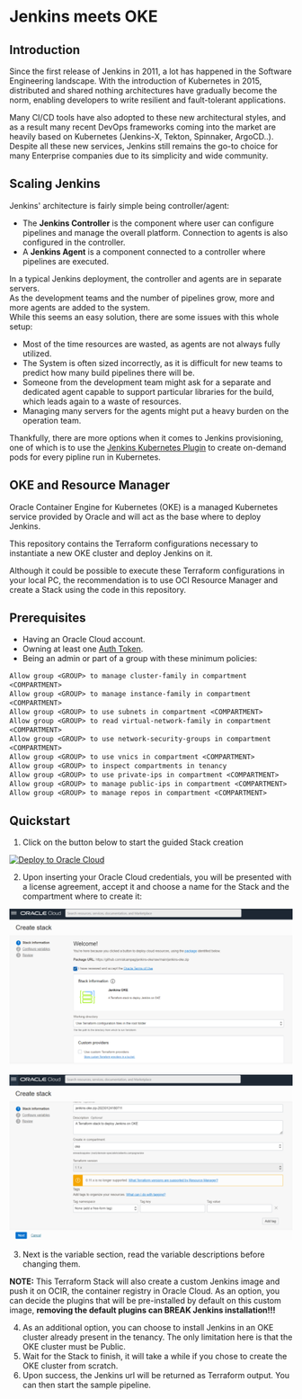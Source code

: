 # Jenkins meets OKE

## Introduction
Since the first release of Jenkins in 2011, a lot has happened in the
Software Engineering landscape. With the introduction of Kubernetes in 2015,
distributed and shared nothing architectures have gradually become the
norm, enabling developers to write resilient and fault-tolerant applications.

Many CI/CD tools have also adopted to these new architectural styles, and as a result many
recent DevOps frameworks coming into the market are heavily based on Kubernetes (Jenkins-X, Tekton, Spinnaker, ArgoCD..).  
Despite all these new services, Jenkins still remains the go-to choice for many Enterprise companies
due to its simplicity and wide community.

## Scaling Jenkins
Jenkins' architecture is fairly simple being controller/agent:
* The **Jenkins Controller** is the component where user can configure
pipelines and manage the overall platform. Connection to agents is also
configured in the controller.
* A **Jenkins Agent** is a component connected to a controller where
pipelines are executed.

In a typical Jenkins deployment, the controller and agents are in separate servers.  
As the development teams and the number of pipelines grow, more and more agents are added to the system.  
While this seems an easy solution, there are some issues with this whole setup:
* Most of the time resources are wasted, as agents are not always fully utilized.
* The System is often sized incorrectly, as it is difficult for new teams to predict how many build pipelines there will be.
* Someone from the development team might ask for a separate and dedicated agent capable to support particular libraries
for the build, which leads again to a waste of resources.
* Managing many servers for the agents might put a heavy burden on the operation team.

Thankfully, there are more options when it comes to Jenkins provisioning, one of which is
to use the [Jenkins Kubernetes Plugin](https://plugins.jenkins.io/kubernetes/) to create on-demand pods for
every pipline run in Kubernetes.

## OKE and Resource Manager

Oracle Container Engine for Kubernetes (OKE) is a managed Kubernetes service provided by Oracle and will act as the
base where to deploy Jenkins.

This repository contains the Terraform configurations necessary to instantiate a new OKE cluster and deploy Jenkins on it.

Although it could be possible to execute these Terraform configurations in your local PC, the recommendation is to use
OCI Resource Manager and create a Stack using the code in this repository.

## Prerequisites

* Having an Oracle Cloud account.
* Owning at least one [Auth Token](https://docs.oracle.com/en-us/iaas/Content/Registry/Tasks/registrygettingauthtoken.htm).
* Being an admin or part of a group with these minimum policies:
```
Allow group <GROUP> to manage cluster-family in compartment <COMPARTMENT>
Allow group <GROUP> to manage instance-family in compartment <COMPARTMENT>
Allow group <GROUP> to use subnets in compartment <COMPARTMENT>
Allow group <GROUP> to read virtual-network-family in compartment <COMPARTMENT>
Allow group <GROUP> to use network-security-groups in compartment <COMPARTMENT>
Allow group <GROUP> to use vnics in compartment <COMPARTMENT>
Allow group <GROUP> to inspect compartments in tenancy
Allow group <GROUP> to use private-ips in compartment <COMPARTMENT>
Allow group <GROUP> to manage public-ips in compartment <COMPARTMENT>
Allow group <GROUP> to manage repos in compartment <COMPARTMENT>
```


## Quickstart

1. Click on the button below to start the guided Stack creation

[![Deploy to Oracle Cloud](https://oci-resourcemanager-plugin.plugins.oci.oraclecloud.com/latest/deploy-to-oracle-cloud.svg)](https://cloud.oracle.com/resourcemanager/stacks/create?zipUrl=https://github.com/alcampag/jenkins-oke/raw/main/jenkins-oke.zip)

2. Upon inserting your Oracle Cloud credentials, you will be presented with a license agreement, accept it
and choose a name for the Stack and the compartment where to create it:

![Stack-1](./.images/stack-1.PNG)

![Stack-2](./.images/stack-2.PNG)

3. Next is the variable section, read the variable descriptions before changing them.

**NOTE:**
This Terraform Stack will also create a custom Jenkins image and push it on OCIR, the container registry in Oracle Cloud.
As an option, you can decide the plugins that will be pre-installed by default on this custom image, **removing the default
plugins can BREAK Jenkins installation!!!**

4. As an additional option, you can choose to install Jenkins in an OKE cluster already present in the tenancy. The only
limitation here is that the OKE cluster must be Public.
5. Wait for the Stack to finish, it will take a while if you chose to create the OKE cluster from scratch.
6. Upon success, the Jenkins url will be returned as Terraform output. You can then start the sample pipeline.





